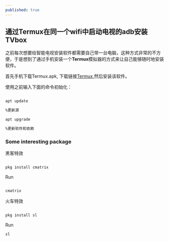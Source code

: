 ```yaml
---
published: true
---
```

## 通过Termux在同一个wifi中启动电视的adb安装TVbox

之前每次想要给智能电视安装软件都需要自己带一台电脑，这种方式非常的不方便，于是想到了通过手机安装一个**Termux**模拟器的方式来让自己能够随时地安装软件。

首先手机下载Termux.apk, 下载链接[Termux](https://f-droid.org/repo/com.termux_117.apk),然后安装该软件。

使用之前输入下面的命令初始化：

```bash

apt update 

%更新源

apt upgrade

%更新软件和依赖

```

### Some interesting package

黑客特效

```bash

pkg install cmatrix

```

Run

```bash

cmatrix

```

火车特效

```bash

pkg install sl

```

Run

```bash
sl
```
